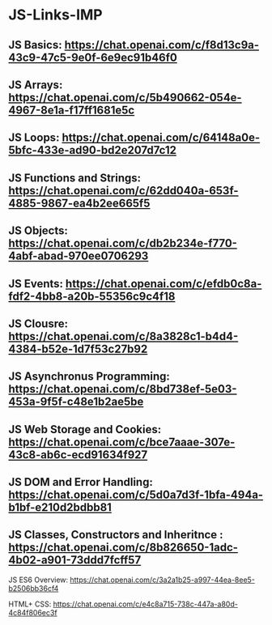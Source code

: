 # JS-Links-IMP

JS Basics: https://chat.openai.com/c/f8d13c9a-43c9-47c5-9e0f-6e9ec91b46f0
------------------------------------------------------------------------
JS Arrays: https://chat.openai.com/c/5b490662-054e-4967-8e1a-f17ff1681e5c
------------------------------------------------------------------------
JS Loops: https://chat.openai.com/c/64148a0e-5bfc-433e-ad90-bd2e207d7c12
------------------------------------------------------------------------
JS Functions and Strings: https://chat.openai.com/c/62dd040a-653f-4885-9867-ea4b2ee665f5
------------------------------------------------------------------------
JS Objects: https://chat.openai.com/c/db2b234e-f770-4abf-abad-970ee0706293
------------------------------------------------------------------------
JS Events: https://chat.openai.com/c/efdb0c8a-fdf2-4bb8-a20b-55356c9c4f18
------------------------------------------------------------------------
JS Clousre: https://chat.openai.com/c/8a3828c1-b4d4-4384-b52e-1d7f53c27b92
------------------------------------------------------------------------
JS Asynchronus Programming: https://chat.openai.com/c/8bd738ef-5e03-453a-9f5f-c48e1b2ae5be
------------------------------------------------------------------------
JS Web Storage and Cookies: https://chat.openai.com/c/bce7aaae-307e-43c8-ab6c-ecd91634f927
------------------------------------------------------------------------
JS DOM and Error Handling: https://chat.openai.com/c/5d0a7d3f-1bfa-494a-b1bf-e210d2bdbb81
------------------------------------------------------------------------
JS Classes, Constructors and Inheritnce : https://chat.openai.com/c/8b826650-1adc-4b02-a901-73ddd7fcff57
------------------------------------------------------------------------
JS ES6 Overview: https://chat.openai.com/c/3a2a1b25-a997-44ea-8ee5-b2506bb36cf4

HTML+ CSS: https://chat.openai.com/c/e4c8a715-738c-447a-a80d-4c84f806ec3f
